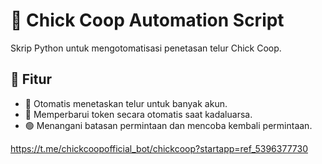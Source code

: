 # 🐣 Chick Coop Automation Script

Skrip Python untuk mengotomatisasi penetasan telur Chick Coop.

## 🚀 Fitur

- 🌟 Otomatis menetaskan telur untuk banyak akun.
- 🔄 Memperbarui token secara otomatis saat kadaluarsa.
- 🟢 Menangani batasan permintaan dan mencoba kembali permintaan.

https://t.me/chickcoopofficial_bot/chickcoop?startapp=ref_5396377730
